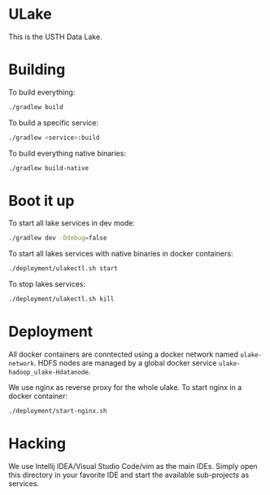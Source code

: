 # ULake

This is the USTH Data Lake.

# Building

To build everything:

```bash
./gradlew build
```

To build a specific service:

```bash
./gradlew <service>:build
```

To build everything native binaries:

```bash
./gradlew build-native
```

# Boot it up

To start all lake services in dev mode:

```bash
./gradlew dev -Ddebug=false
```

To start all lakes services with native binaries in docker containers:

```bash
./deployment/ulakectl.sh start
```

To stop lakes services:

```bash
./deployment/ulakectl.sh kill
```

# Deployment

All docker containers are conntected using a docker network named ```ulake-network```. HDFS nodes are managed by a global docker service ```ulake-hadoop_ulake-Hdatanode```.

We use nginx as reverse proxy for the whole ulake. To start nginx in a docker container:

```bash
./deployment/start-nginx.sh
```


# Hacking

We use Intellij IDEA/Visual Studio Code/vim as the main IDEs. Simply open this directory in your favorite IDE and start the available sub-projects as services.
